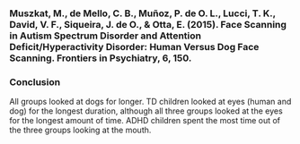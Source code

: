 ### Muszkat, M., de Mello, C. B., Muñoz, P. de O. L., Lucci, T. K., David, V. F., Siqueira, J. de O., & Otta, E. (2015). Face Scanning in Autism Spectrum Disorder and Attention Deficit/Hyperactivity Disorder: Human Versus Dog Face Scanning. Frontiers in Psychiatry, 6, 150.
### Conclusion
All groups looked at dogs for longer. TD children looked at eyes (human and dog) for the longest duration, although all three groups looked at the eyes for the longest amount of time. ADHD children spent the most time out of the three groups looking at the mouth.